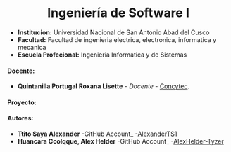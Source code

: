 # **<center>Ingeniería de Software I </center>**

- **Institucion:** Universidad Nacional de San Antonio Abad del Cusco
- **Facultad:** Facultad de ingenieria electrica, electronica, informatica y mecanica
- **Escuela Profecional:** Ingenieria Informatica y de Sistemas

#### Docente:
- **Quintanilla Portugal Roxana Lisette** - _Docente_ - [Concytec](http://directorio.concytec.gob.pe/appDirectorioCTI/VerDatosInvestigador.do?id_investigador=40930).

#### Proyecto:
#### Autores:
- **Ttito Saya Alexander** -GitHub Account_ -[AlexanderTS1](https://github.com/AlexanderTS1)
- **Huancara Ccolqque, Alex Helder** -GitHub Account_ -[AlexHelder-Tyzer](https://github.com/AlexHelder-Tyzer)

